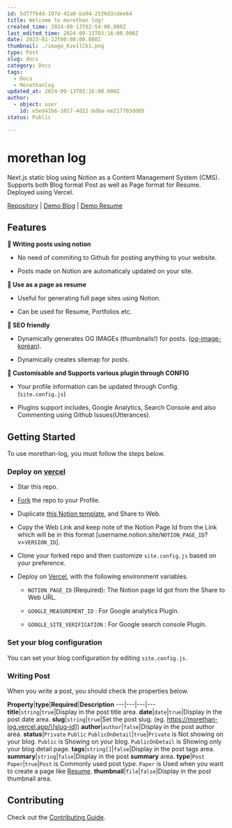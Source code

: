 ```yaml
---
id: 5d77fb4d-107d-42a0-ba94-2536d3cdee64
title: Welcome to morethan log!
created_time: 2024-09-13T02:54:00.000Z
last_edited_time: 2024-09-13T03:16:00.000Z
date: 2023-01-22T00:00:00.000Z
thumbnail: ./image_Kze1lCb1.png
type: Post
slug: docs
category: Docs
tags:
  - Docs
  - Morethanlog
updated_at: 2024-09-13T03:16:00.000Z
author:
  - object: user
    id: e5ed41b6-1017-4d12-bdba-ee217703dd05
status: Public

---
```


# morethan log

Next.js static blog using Notion as a Content Management System (CMS). Supports both Blog format Post as well as Page format for Resume. Deployed using Vercel.

[Repository](https://github.com/morethanmin/morethan-log) | [Demo Blog](https://morethan-log.vercel.app/) | [Demo Resume](https://morethan-log.vercel.app/resume)

## Features

**📒 Writing posts using notion**

*   No need of commiting to Github for posting anything to your website.

*   Posts made on Notion are automaticaly updated on your site.

**📄 Use as a page as resume**

*   Useful for generating full page sites using Notion.

*   Can be used for Resume, Portfolios etc.

**👀 SEO friendly**

*   Dynamically generates OG IMAGEs (thumbnails!) for posts. ([og-image-korean](https://github.com/morethanmin/og-image-korean)).

*   Dynamically creates sitemap for posts.

**🤖 Customisable and Supports various plugin through CONFIG**

*   Your profile information can be updated through Config. (`site.config.js`)

*   Plugins support includes, Google Analytics, Search Console and also Commenting using Github Issues(Utterances).

## Getting Started

To use morethan-log, you must follow the steps below.

### Deploy on [vercel](https://vercel.com/)

*   Star this repo.

*   [Fork](https://github.com/morethanmin/morethan-log/fork) the repo to your Profile.

*   Duplicate [this Notion template](/c5e396e0ba1345faad1cacddffe1cf53), and Share to Web.

*   Copy the Web Link and keep note of the Notion Page Id from the Link which will be in this format \[username.notion.site/`NOTION_PAGE_ID`?v=`VERSION_ID`].

*   Clone your forked repo and then customize `site.config.js` based on your preference.

*   Deploy on [Vercel](https://vercel.com/), with the following environment variables.

    *   `NOTION_PAGE_ID` (Required): The Notion page Id got from the Share to Web URL.

    *   `GOOGLE_MEASUREMENT_ID` : For Google analytics Plugin.

    *   `GOOGLE_SITE_VERIFICATION` : For Google search console Plugin.

### Set your blog configuration

You can set your blog configuration by editing `site.config.js`.

### Writing Post

When you write a post, you should check the properties below.

**Property**|**type**|**Required**|**Description**
\---|---|---|---
**title**|`string`|`true`|Display in the post title area.
**date**|`date`|`true`|Display in the post date area.
**slug**|`string`|`true`|Set the post slug. (eg. https://morethan-log.vercel.app/\[slug-id])
**author**|`author`|`false`|Display in the post author area.
**status**|`Private` `Public` `PublicOnDetail`|`true`|`Private` is Not showing on your blog.
`Public` is Showing on your blog.
`PublicOnDetail` is Showing only your blog detail page.
**tags**|`string[]`|`false`|Display in the post tags area.
**summary**|`string`|`false`|Display in the post **summary** area.
**type**|`Post` `Paper`|`true`|`Post` is Commonly used post type.
`Paper` is  Used when you want to create a page like [Resume](https://morethan-log.vercel.app/resume).
**thumbnail**|`file`|`false`|Display in the post thumbnail area.

## Contributing

Check out the [Contributing Guide](https://file+.vscode-resource.vscode-cdn.net/Users/leesangmin/workspace/morethan-log/.github/CONTRIBUTING.md).
